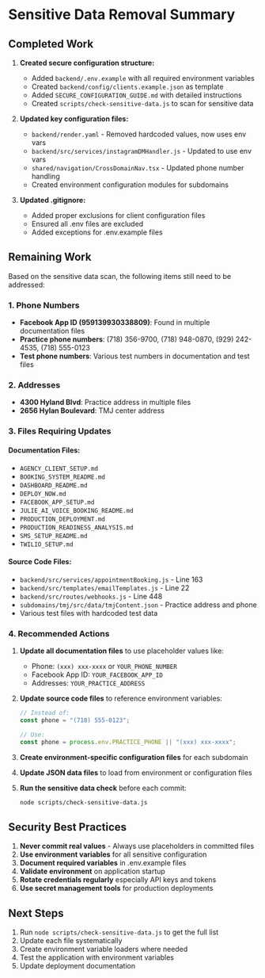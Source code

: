 # Sensitive Data Removal Summary

## Completed Work

1. **Created secure configuration structure:**
   - Added `backend/.env.example` with all required environment variables
   - Created `backend/config/clients.example.json` as template
   - Added `SECURE_CONFIGURATION_GUIDE.md` with detailed instructions
   - Created `scripts/check-sensitive-data.js` to scan for sensitive data

2. **Updated key configuration files:**
   - `backend/render.yaml` - Removed hardcoded values, now uses env vars
   - `backend/src/services/instagramDMHandler.js` - Updated to use env vars
   - `shared/navigation/CrossDomainNav.tsx` - Updated phone number handling
   - Created environment configuration modules for subdomains

3. **Updated .gitignore:**
   - Added proper exclusions for client configuration files
   - Ensured all .env files are excluded
   - Added exceptions for .env.example files

## Remaining Work

Based on the sensitive data scan, the following items still need to be addressed:

### 1. Phone Numbers
- **Facebook App ID (959139930338809)**: Found in multiple documentation files
- **Practice phone numbers**: (718) 356-9700, (718) 948-0870, (929) 242-4535, (718) 555-0123
- **Test phone numbers**: Various test numbers in documentation and test files

### 2. Addresses
- **4300 Hyland Blvd**: Practice address in multiple files
- **2656 Hylan Boulevard**: TMJ center address

### 3. Files Requiring Updates

#### Documentation Files:
- `AGENCY_CLIENT_SETUP.md`
- `BOOKING_SYSTEM_README.md`
- `DASHBOARD_README.md`
- `DEPLOY_NOW.md`
- `FACEBOOK_APP_SETUP.md`
- `JULIE_AI_VOICE_BOOKING_README.md`
- `PRODUCTION_DEPLOYMENT.md`
- `PRODUCTION_READINESS_ANALYSIS.md`
- `SMS_SETUP_README.md`
- `TWILIO_SETUP.md`

#### Source Code Files:
- `backend/src/services/appointmentBooking.js` - Line 163
- `backend/src/templates/emailTemplates.js` - Line 22
- `backend/src/routes/webhooks.js` - Line 448
- `subdomains/tmj/src/data/tmjContent.json` - Practice address and phone
- Various test files with hardcoded test data

### 4. Recommended Actions

1. **Update all documentation files** to use placeholder values like:
   - Phone: `(xxx) xxx-xxxx` or `YOUR_PHONE_NUMBER`
   - Facebook App ID: `YOUR_FACEBOOK_APP_ID`
   - Addresses: `YOUR_PRACTICE_ADDRESS`

2. **Update source code files** to reference environment variables:
   ```javascript
   // Instead of:
   const phone = "(718) 555-0123";
   
   // Use:
   const phone = process.env.PRACTICE_PHONE || "(xxx) xxx-xxxx";
   ```

3. **Create environment-specific configuration files** for each subdomain

4. **Update JSON data files** to load from environment or configuration files

5. **Run the sensitive data check** before each commit:
   ```bash
   node scripts/check-sensitive-data.js
   ```

## Security Best Practices

1. **Never commit real values** - Always use placeholders in committed files
2. **Use environment variables** for all sensitive configuration
3. **Document required variables** in .env.example files
4. **Validate environment** on application startup
5. **Rotate credentials regularly** especially API keys and tokens
6. **Use secret management tools** for production deployments

## Next Steps

1. Run `node scripts/check-sensitive-data.js` to get the full list
2. Update each file systematically
3. Create environment variable loaders where needed
4. Test the application with environment variables
5. Update deployment documentation